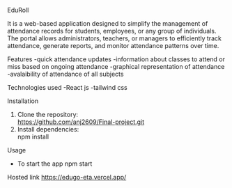 EduRoll

It is a web-based application designed to simplify the management of attendance records for students, employees, or any group of individuals. The portal allows administrators, teachers, or managers to efficiently track attendance, generate reports, and monitor attendance patterns over time.


Features
-quick attendance updates 
-information about classes to attend or miss based on ongoing attendance 
-graphical representation of attendance 
-avalaibility of attendance of all subjects 


Technologies used
-React js
-tailwind css


Installation
1. Clone the repository:  
   https://github.com/anj2609/Final-project.git
2. Install dependencies:  
   npm install


Usage 
- To start the app
   npm start


Hosted link 
https://edugo-eta.vercel.app/
